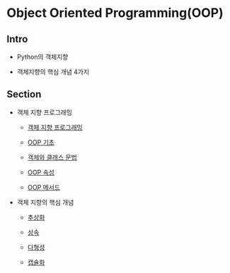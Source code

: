 # Object Oriented Programming(OOP)

## Intro

- Python의 객체지향 

- 객체지향의 핵심 개념 4가지

## Section

- 객체 지향 프로그래밍

    - [객체 지향 프로그래밍](./oop.md)

    - [OOP 기초](./oop_basic.md)

    - [객체와 클래스 문법](./oop_object_and_class.md)

    - [OOP 속성](./oop_properties.md)

    - [OOP 메서드](./oop_method.md)

- 객체 지향의 핵심 개념

    - [추상화](./features_abstraction.md)

    - [상속](./features_inheritance.md)

    - [다형성](./features_polymorphism.md)

    - [캡슐화](./features_encapsulation.md)